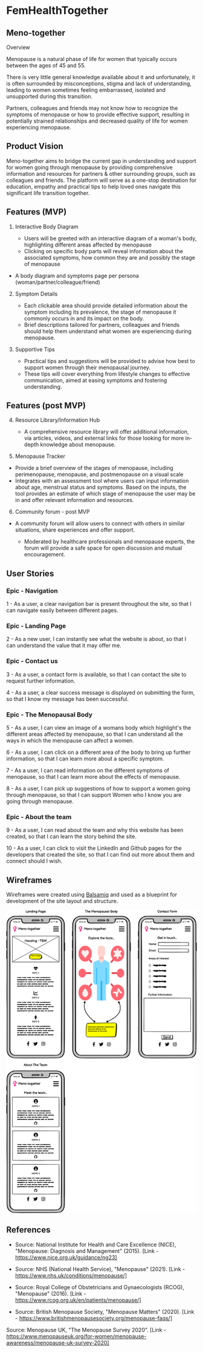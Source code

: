 # FemHealthTogether

## Meno-together 

Overview

Menopause is a natural phase of life for women that typically occurs between the ages of 45 and 55. 

There is very little general knowledge available about it and unfortunately, it is often surrounded by misconceptions, stigma and lack of understanding, leading to women sometimes feeling embarrassed, isolated and unsupported during this transition. 

Partners, colleagues and friends may not know how to recognize the symptoms of menopause or how to provide effective support, resulting in potentially strained relationships and decreased quality of life for women experiencing menopause.

## Product Vision

Meno-together aims to bridge the current gap in understanding and support for women going through menopause by providing comprehensive information and resources for partners & other surrounding groups, such as colleagues and friends. 
The platform will serve as a one-stop destination for education, empathy and practical tips to help loved ones navigate this significant life transition together.

## Features (MVP)

1. Interactive Body Diagram

   - Users will be greeted with an interactive diagram of a woman's body, highlighting different areas affected by menopause
   - Clicking on specific body parts will reveal information about the associated symptoms, how common they are and possibly the stage of menopause

- A body diagram and symptoms page per persona (woman/partner/colleague/friend)

2. Symptom Details

   - Each clickable area should provide detailed information about the symptom including its prevalence, the stage of menopause it commonly occurs in and its impact on the body.
   - Brief descriptions tailored for partners, colleagues and friends should help them understand what women are experiencing during menopause.


3. Supportive Tips

   - Practical tips and suggestions will be provided to advise how best to support women through their menopausal journey.
   - These tips will cover everything from lifestyle changes to effective communication, aimed at easing symptoms and fostering understanding.

## Features (post MVP)

4. Resource Library/Information Hub

   - A comprehensive resource library will offer additional information, via articles, videos, and external links for those looking for more in-depth knowledge about menopause.

5. Menopause Tracker

- Provide a brief overview of the stages of menopause, including perimenopause, menopause, and postmenopause on a visual scale
- Integrates with an assessment tool where users can input information about age, menstrual status and symptoms. Based on the inputs, the tool provides an estimate of which stage of menopause the user may be in and offer relevant information and resources.

6. Community forum - post MVP

 - A community forum will allow users to connect with others in similar situations, share experiences and offer support.

   - Moderated by healthcare professionals and menopause experts, the forum will provide a safe space for open discussion and mutual encouragement.


## **User Stories**

### Epic - Navigation

1 - As a user, a clear navigation bar is present throughout the site, so that I can navigate easily between different pages.

### Epic - Landing Page

2 - As a new user, I can instantly see what the website is about, so that I can understand the value that it may offer me.

### Epic - Contact us

3 - As a user, a contact form is available, so that I can contact the site to request further information.

4 - As a user, a clear success message is displayed on submitting the form, so that I know my message has been successful.

### Epic - The Menopausal Body

5 - As a user, I can view an image of a womans body which highlight's the different areas affected by menopause, so that I can understand all the ways in which the menopause can affect a women.

6 - As a user, I can click on a different area of the body to bring up further information, so that I can learn more about a specific symptom.

7 - As a user, I can read information on the different symptoms of menopause, so that I can learn more about the effects of menopause.

8 - As a user, I can pick up suggestions of how to support a women going through menopause, so that I can support Women who I know you are going through menopause.

### Epic - About the team

9 - As a user, I can read about the team and why this website has been created, so that I can learn the story behind the site.

10 - As a user, I can click to visit the LinkedIn and Github pages for the developers that created the site, so that I can find out more about them and connect should I wish.


## **Wireframes**

Wireframes were created using [Balsamiq](https://balsamiq.com/wireframes/) and used as a blueprint for development of the site layout and structure.

![Mobile Wireframes](docs/wireframes/meno-together-mobile-draft1.png)

## References

- Source: National Institute for Health and Care Excellence (NICE), "Menopause: Diagnosis and Management" (2015). [Link - https://www.nice.org.uk/guidance/ng23]

 - Source: NHS (National Health Service), "Menopause" (2021). [Link - https://www.nhs.uk/conditions/menopause/]

  - Source: Royal College of Obstetricians and Gynaecologists (RCOG), "Menopause" (2016). [Link - https://www.rcog.org.uk/en/patients/menopause/]

  - Source: British Menopause Society, "Menopause Matters" (2020). [Link - https://www.britishmenopausesociety.org/menopause-faqs/]

  Source: Menopause UK, "The Menopause Survey 2020". [Link - https://www.menopauseuk.org/for-women/menopause-awareness/menopause-uk-survey-2020]
